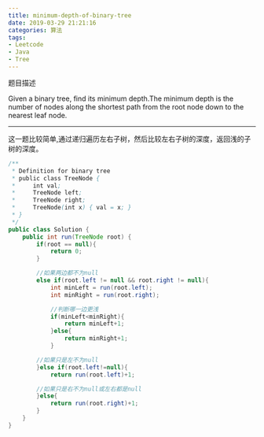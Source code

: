 ```yaml
---
title: minimum-depth-of-binary-tree
date: 2019-03-29 21:21:16
categories: 算法
tags:
- Leetcode
- Java
- Tree
---
```



题目描述

Given a binary tree, find its minimum depth.The minimum depth is the number of nodes along the shortest path from the root node down to the nearest leaf node.

<!--more-->
---

这一题比较简单,通过递归遍历左右子树，然后比较左右子树的深度，返回浅的子树的深度。


```java
/**
 * Definition for binary tree
 * public class TreeNode {
 *     int val;
 *     TreeNode left;
 *     TreeNode right;
 *     TreeNode(int x) { val = x; }
 * }
 */
public class Solution {
    public int run(TreeNode root) {
        if(root == null){
            return 0;
        }

        //如果两边都不为null
        else if(root.left != null && root.right != null){
            int minLeft = run(root.left);
            int minRight = run(root.right);

            //判断哪一边更浅
            if(minLeft<minRight){
                return minLeft+1;
            }else{
                return minRight+1;
            }

        //如果只是左不为null
        }else if(root.left!=null){
            return run(root.left)+1;

        //如果只是右不为null或左右都是null
        }else{
            return run(root.right)+1;
        }
    }
}
```
